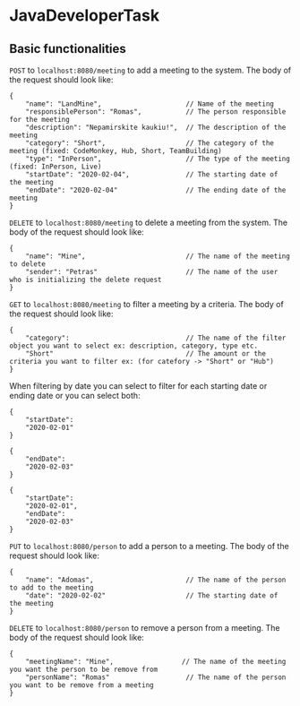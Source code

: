 # JavaDeveloperTask

## Basic functionalities
`POST` to `localhost:8080/meeting` to add a meeting to the system.
The body of the request should look like:
```
{
    "name": "LandMine",                     // Name of the meeting
    "responsiblePerson": "Romas",           // The person responsible for the meeting
    "description": "Nepamirskite kaukiu!",  // The description of the meeting
    "category": "Short",                    // The category of the meeting (fixed: CodeMonkey, Hub, Short, TeamBuilding)
    "type": "InPerson",                     // The type of the meeting (fixed: InPerson, Live)
    "startDate": "2020-02-04",              // The starting date of the meeting
    "endDate": "2020-02-04"                 // The ending date of the meeting
}
```

`DELETE` to `localhost:8080/meeting` to delete a meeting from the system.
The body of the request should look like:
```
{
    "name": "Mine",                         // The name of the meeting to delete
    "sender": "Petras"                      // The name of the user who is initializing the delete request
}
```

`GET` to `localhost:8080/meeting` to filter a meeting by a criteria.
The body of the request should look like:
```
{
    "category":                             // The name of the filter object you want to select ex: description, category, type etc.
    "Short"                                 // The amount or the criteria you want to filter ex: (for catefory -> "Short" or "Hub")
}
```
When filtering by date you can select to filter for each starting date or ending date or you can select both:
```
{
    "startDate":                      
    "2020-02-01"                            
}
```
```
{
    "endDate":                      
    "2020-02-03"                            
}
```
```
{
    "startDate":                      
    "2020-02-01",
    "endDate":
    "2020-02-03"
}
```

`PUT` to `localhost:8080/person` to add a person to a meeting.
The body of the request should look like:
```
{
    "name": "Adomas",                       // The name of the person to add to the meeting
    "date": "2020-02-02"                    // The starting date of the meeting
}
```

`DELETE` to `localhost:8080/person` to remove a person from a meeting.
The body of the request should look like:
```
{
    "meetingName": "Mine",                 // The name of the meeting you want the person to be remove from
    "personName": "Romas"                   // The name of the person you want to be remove from a meeting
}
```
